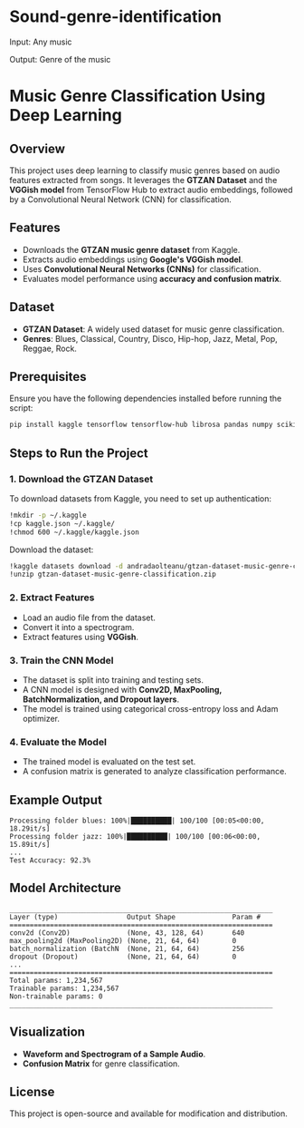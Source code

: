 # Sound-genre-identification

Input: Any music

Output: Genre of the music

# Music Genre Classification Using Deep Learning

## Overview
This project uses deep learning to classify music genres based on audio features extracted from songs. It leverages the **GTZAN Dataset** and the **VGGish model** from TensorFlow Hub to extract audio embeddings, followed by a Convolutional Neural Network (CNN) for classification.

## Features
- Downloads the **GTZAN music genre dataset** from Kaggle.
- Extracts audio embeddings using **Google's VGGish model**.
- Uses **Convolutional Neural Networks (CNNs)** for classification.
- Evaluates model performance using **accuracy and confusion matrix**.

## Dataset
- **GTZAN Dataset**: A widely used dataset for music genre classification.
- **Genres**: Blues, Classical, Country, Disco, Hip-hop, Jazz, Metal, Pop, Reggae, Rock.

## Prerequisites
Ensure you have the following dependencies installed before running the script:

```sh
pip install kaggle tensorflow tensorflow-hub librosa pandas numpy scikit-learn matplotlib seaborn visualkeras
```

## Steps to Run the Project

### 1. Download the GTZAN Dataset
To download datasets from Kaggle, you need to set up authentication:

```sh
!mkdir -p ~/.kaggle
!cp kaggle.json ~/.kaggle/
!chmod 600 ~/.kaggle/kaggle.json
```

Download the dataset:
```sh
!kaggle datasets download -d andradaolteanu/gtzan-dataset-music-genre-classification
!unzip gtzan-dataset-music-genre-classification.zip
```

### 2. Extract Features
- Load an audio file from the dataset.
- Convert it into a spectrogram.
- Extract features using **VGGish**.

### 3. Train the CNN Model
- The dataset is split into training and testing sets.
- A CNN model is designed with **Conv2D, MaxPooling, BatchNormalization, and Dropout layers**.
- The model is trained using categorical cross-entropy loss and Adam optimizer.

### 4. Evaluate the Model
- The trained model is evaluated on the test set.
- A confusion matrix is generated to analyze classification performance.

## Example Output
```
Processing folder blues: 100%|██████████| 100/100 [00:05<00:00, 18.29it/s]
Processing folder jazz: 100%|██████████| 100/100 [00:06<00:00, 15.89it/s]
...
Test Accuracy: 92.3%
```

## Model Architecture
```
_________________________________________________________________
Layer (type)                 Output Shape              Param #   
=================================================================
conv2d (Conv2D)              (None, 43, 128, 64)       640       
max_pooling2d (MaxPooling2D) (None, 21, 64, 64)        0         
batch_normalization (BatchN  (None, 21, 64, 64)        256       
dropout (Dropout)            (None, 21, 64, 64)        0         
...
=================================================================
Total params: 1,234,567
Trainable params: 1,234,567
Non-trainable params: 0
_________________________________________________________________
```

## Visualization
- **Waveform and Spectrogram of a Sample Audio**.
- **Confusion Matrix** for genre classification.

## License
This project is open-source and available for modification and distribution.

